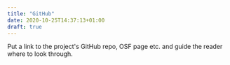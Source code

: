 ```yaml
---
title: "GitHub"
date: 2020-10-25T14:37:13+01:00
draft: true
---
```


Put a link to the project's GitHub repo, OSF page etc. and guide the reader where to look through. 

